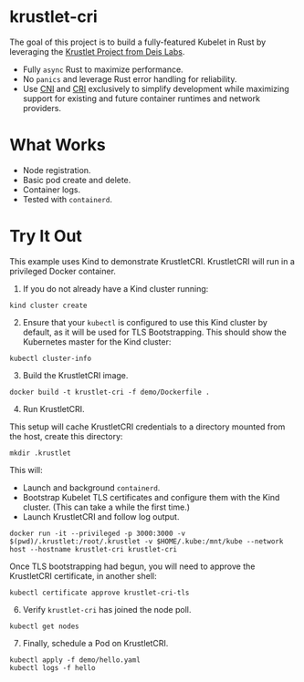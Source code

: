# krustlet-cri

The goal of this project is to build a fully-featured Kubelet in Rust by leveraging the [Krustlet Project from Deis Labs](https://github.com/deislabs/krustlet). 

* Fully `async` Rust to maximize performance.
* No `panics` and leverage Rust error handling for reliability.
* Use [CNI](https://github.com/containernetworking/cni/blob/master/SPEC.md#network-configuration) and [CRI](https://kubernetes.io/blog/2016/12/container-runtime-interface-cri-in-kubernetes/) exclusively to simplify development while maximizing support for existing and future container runtimes and network providers.

# What Works
* Node registration.
* Basic pod create and delete. 
* Container logs.
* Tested with `containerd`.

# Try It Out

This example uses Kind to demonstrate KrustletCRI. KrustletCRI will run in a privileged Docker container.

1. If you do not already have a Kind cluster running:

```
kind cluster create
```

2. Ensure that your `kubectl` is configured to use this Kind cluster by default, as it will be used for TLS Bootstrapping.
This should show the Kubernetes master for the Kind cluster:

```
kubectl cluster-info
```

3. Build the KrustletCRI image.

```
docker build -t krustlet-cri -f demo/Dockerfile .
```

4. Run KrustletCRI.

This setup will cache KrustletCRI credentials to a directory mounted from the host, create this directory:

```
mkdir .krustlet
```

This will:
* Launch and background `containerd`.
* Bootstrap Kubelet TLS certificates and configure them with the Kind cluster. (This can take a while the first time.)
* Launch KrustletCRI and follow log output.

```
docker run -it --privileged -p 3000:3000 -v $(pwd)/.krustlet:/root/.krustlet -v $HOME/.kube:/mnt/kube --network host --hostname krustlet-cri krustlet-cri
```


Once TLS bootstrapping had begun, you will need to approve the KrustletCRI certificate, in another shell:

```
kubectl certificate approve krustlet-cri-tls
```

6. Verify `krustlet-cri` has joined the node poll.

```
kubectl get nodes
```

7. Finally, schedule a Pod on KrustletCRI.

```
kubectl apply -f demo/hello.yaml
kubectl logs -f hello
```
